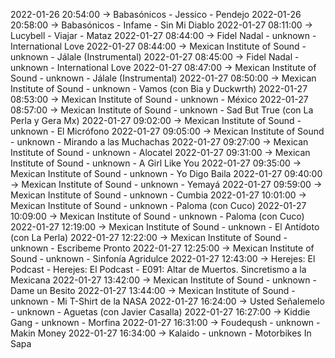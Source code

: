 2022-01-26 20:54:00 -> Babasónicos - Jessico - Pendejo
2022-01-26 20:58:00 -> Babasónicos - Infame - Sin Mi Diablo
2022-01-27 08:11:00 -> Lucybell - Viajar - Mataz
2022-01-27 08:44:00 -> Fidel Nadal - unknown - International Love
2022-01-27 08:44:00 -> Mexican Institute of Sound - unknown - Jálale (Instrumental)
2022-01-27 08:45:00 -> Fidel Nadal - unknown - International Love
2022-01-27 08:47:00 -> Mexican Institute of Sound - unknown - Jálale (Instrumental)
2022-01-27 08:50:00 -> Mexican Institute of Sound - unknown - Vamos (con Bia y Duckwrth)
2022-01-27 08:53:00 -> Mexican Institute of Sound - unknown - México
2022-01-27 08:57:00 -> Mexican Institute of Sound - unknown - Sad But True (con La Perla y Gera Mx)
2022-01-27 09:02:00 -> Mexican Institute of Sound - unknown - El Micrófono
2022-01-27 09:05:00 -> Mexican Institute of Sound - unknown - Mirando a las Muchachas
2022-01-27 09:27:00 -> Mexican Institute of Sound - unknown - Alocatel
2022-01-27 09:31:00 -> Mexican Institute of Sound - unknown - A Girl Like You
2022-01-27 09:35:00 -> Mexican Institute of Sound - unknown - Yo Digo Baila
2022-01-27 09:40:00 -> Mexican Institute of Sound - unknown - Yemayá
2022-01-27 09:59:00 -> Mexican Institute of Sound - unknown - Cumbia
2022-01-27 10:01:00 -> Mexican Institute of Sound - unknown - Paloma (con Cuco)
2022-01-27 10:09:00 -> Mexican Institute of Sound - unknown - Paloma (con Cuco)
2022-01-27 12:19:00 -> Mexican Institute of Sound - unknown - El Antídoto (con La Perla)
2022-01-27 12:22:00 -> Mexican Institute of Sound - unknown - Escribeme Pronto
2022-01-27 12:25:00 -> Mexican Institute of Sound - unknown - Sinfonía Agridulce
2022-01-27 12:43:00 -> Herejes: El Podcast - Herejes: El Podcast - E091: Altar de Muertos. Sincretismo a la Mexicana
2022-01-27 13:42:00 -> Mexican Institute of Sound - unknown - Dame un Besito
2022-01-27 13:44:00 -> Mexican Institute of Sound - unknown - Mi T-Shirt de la NASA
2022-01-27 16:24:00 -> Usted Señalemelo - unknown - Aguetas (con Javier Casalla)
2022-01-27 16:27:00 -> Kiddie Gang - unknown - Morfina
2022-01-27 16:31:00 -> Foudeqush - unknown - Makin Money
2022-01-27 16:34:00 -> Kalaido - unknown - Motorbikes In Sapa
